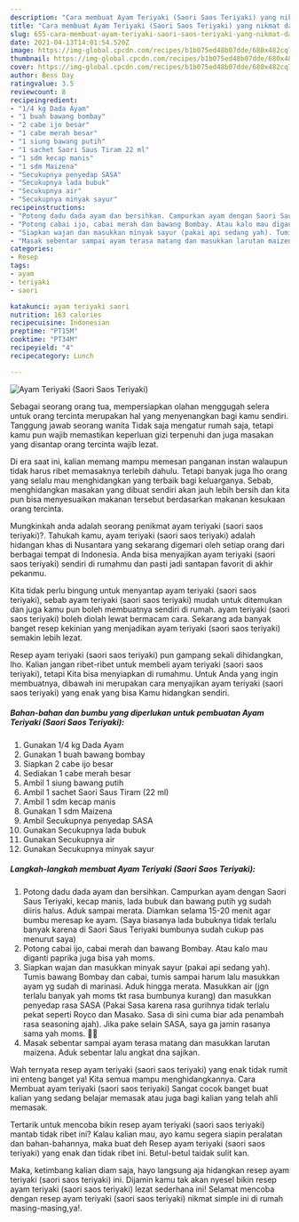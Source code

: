 ```yaml
---
description: "Cara membuat Ayam Teriyaki (Saori Saos Teriyaki) yang nikmat dan Mudah Dibuat"
title: "Cara membuat Ayam Teriyaki (Saori Saos Teriyaki) yang nikmat dan Mudah Dibuat"
slug: 655-cara-membuat-ayam-teriyaki-saori-saos-teriyaki-yang-nikmat-dan-mudah-dibuat
date: 2021-04-13T14:01:54.520Z
image: https://img-global.cpcdn.com/recipes/b1b075ed48b07dde/680x482cq70/ayam-teriyaki-saori-saos-teriyaki-foto-resep-utama.jpg
thumbnail: https://img-global.cpcdn.com/recipes/b1b075ed48b07dde/680x482cq70/ayam-teriyaki-saori-saos-teriyaki-foto-resep-utama.jpg
cover: https://img-global.cpcdn.com/recipes/b1b075ed48b07dde/680x482cq70/ayam-teriyaki-saori-saos-teriyaki-foto-resep-utama.jpg
author: Bess Day
ratingvalue: 3.5
reviewcount: 8
recipeingredient:
- "1/4 kg Dada Ayam"
- "1 buah bawang bombay"
- "2 cabe ijo besar"
- "1 cabe merah besar"
- "1 siung bawang putih"
- "1 sachet Saori Saus Tiram 22 ml"
- "1 sdm kecap manis"
- "1 sdm Maizena"
- "Secukupnya penyedap SASA"
- "Secukupnya lada bubuk"
- "Secukupnya air"
- "Secukupnya minyak sayur"
recipeinstructions:
- "Potong dadu dada ayam dan bersihkan. Campurkan ayam dengan Saori Saus Teriyaki, kecap manis, lada bubuk dan bawang putih yg sudah diiris halus. Aduk sampai merata. Diamkan selama 15-20 menit agar bumbu meresap ke ayam. (Saya biasanya lada bubuknya tidak terlalu banyak karena di Saori Saus Teriyaki bumbunya sudah cukup pas menurut saya)"
- "Potong cabai ijo, cabai merah dan bawang Bombay. Atau kalo mau diganti paprika juga bisa yah moms."
- "Siapkan wajan dan masukkan minyak sayur (pakai api sedang yah). Tumis bawang Bombay dan cabai, tumis sampai harum lalu masukkan ayam yg sudah di marinasi. Aduk hingga merata. Masukkan air (jgn terlalu banyak yah moms tkt rasa bumbunya kurang) dan masukkan penyedap rasa SASA (Pakai Sasa karena rasa gurihnya tidak terlalu pekat seperti Royco dan Masako. Sasa di sini cuma biar ada penambah rasa seasoning ajah). Jika pake selain SASA, saya ga jamin rasanya sama yah moms. 🤭🤭"
- "Masak sebentar sampai ayam terasa matang dan masukkan larutan maizena. Aduk sebentar lalu angkat dna sajikan."
categories:
- Resep
tags:
- ayam
- teriyaki
- saori

katakunci: ayam teriyaki saori 
nutrition: 163 calories
recipecuisine: Indonesian
preptime: "PT15M"
cooktime: "PT34M"
recipeyield: "4"
recipecategory: Lunch

---
```



![Ayam Teriyaki (Saori Saos Teriyaki)](https://img-global.cpcdn.com/recipes/b1b075ed48b07dde/680x482cq70/ayam-teriyaki-saori-saos-teriyaki-foto-resep-utama.jpg)

Sebagai seorang orang tua, mempersiapkan olahan menggugah selera untuk orang tercinta merupakan hal yang menyenangkan bagi kamu sendiri. Tanggung jawab seorang  wanita Tidak saja mengatur rumah saja, tetapi kamu pun wajib memastikan keperluan gizi terpenuhi dan juga masakan yang disantap orang tercinta wajib lezat.

Di era  saat ini, kalian memang mampu memesan panganan instan walaupun tidak harus ribet memasaknya terlebih dahulu. Tetapi banyak juga lho orang yang selalu mau menghidangkan yang terbaik bagi keluarganya. Sebab, menghidangkan masakan yang dibuat sendiri akan jauh lebih bersih dan kita pun bisa menyesuaikan makanan tersebut berdasarkan makanan kesukaan orang tercinta. 



Mungkinkah anda adalah seorang penikmat ayam teriyaki (saori saos teriyaki)?. Tahukah kamu, ayam teriyaki (saori saos teriyaki) adalah hidangan khas di Nusantara yang sekarang digemari oleh setiap orang dari berbagai tempat di Indonesia. Anda bisa menyajikan ayam teriyaki (saori saos teriyaki) sendiri di rumahmu dan pasti jadi santapan favorit di akhir pekanmu.

Kita tidak perlu bingung untuk menyantap ayam teriyaki (saori saos teriyaki), sebab ayam teriyaki (saori saos teriyaki) mudah untuk ditemukan dan juga kamu pun boleh membuatnya sendiri di rumah. ayam teriyaki (saori saos teriyaki) boleh diolah lewat bermacam cara. Sekarang ada banyak banget resep kekinian yang menjadikan ayam teriyaki (saori saos teriyaki) semakin lebih lezat.

Resep ayam teriyaki (saori saos teriyaki) pun gampang sekali dihidangkan, lho. Kalian jangan ribet-ribet untuk membeli ayam teriyaki (saori saos teriyaki), tetapi Kita bisa menyiapkan di rumahmu. Untuk Anda yang ingin membuatnya, dibawah ini merupakan cara menyajikan ayam teriyaki (saori saos teriyaki) yang enak yang bisa Kamu hidangkan sendiri.

<!--inarticleads1-->

##### Bahan-bahan dan bumbu yang diperlukan untuk pembuatan Ayam Teriyaki (Saori Saos Teriyaki):

1. Gunakan 1/4 kg Dada Ayam
1. Gunakan 1 buah bawang bombay
1. Siapkan 2 cabe ijo besar
1. Sediakan 1 cabe merah besar
1. Ambil 1 siung bawang putih
1. Ambil 1 sachet Saori Saus Tiram (22 ml)
1. Ambil 1 sdm kecap manis
1. Gunakan 1 sdm Maizena
1. Ambil Secukupnya penyedap SASA
1. Gunakan Secukupnya lada bubuk
1. Gunakan Secukupnya air
1. Gunakan Secukupnya minyak sayur




<!--inarticleads2-->

##### Langkah-langkah membuat Ayam Teriyaki (Saori Saos Teriyaki):

1. Potong dadu dada ayam dan bersihkan. Campurkan ayam dengan Saori Saus Teriyaki, kecap manis, lada bubuk dan bawang putih yg sudah diiris halus. Aduk sampai merata. Diamkan selama 15-20 menit agar bumbu meresap ke ayam. (Saya biasanya lada bubuknya tidak terlalu banyak karena di Saori Saus Teriyaki bumbunya sudah cukup pas menurut saya)
1. Potong cabai ijo, cabai merah dan bawang Bombay. Atau kalo mau diganti paprika juga bisa yah moms.
1. Siapkan wajan dan masukkan minyak sayur (pakai api sedang yah). Tumis bawang Bombay dan cabai, tumis sampai harum lalu masukkan ayam yg sudah di marinasi. Aduk hingga merata. Masukkan air (jgn terlalu banyak yah moms tkt rasa bumbunya kurang) dan masukkan penyedap rasa SASA (Pakai Sasa karena rasa gurihnya tidak terlalu pekat seperti Royco dan Masako. Sasa di sini cuma biar ada penambah rasa seasoning ajah). Jika pake selain SASA, saya ga jamin rasanya sama yah moms. 🤭🤭
1. Masak sebentar sampai ayam terasa matang dan masukkan larutan maizena. Aduk sebentar lalu angkat dna sajikan.




Wah ternyata resep ayam teriyaki (saori saos teriyaki) yang enak tidak rumit ini enteng banget ya! Kita semua mampu menghidangkannya. Cara Membuat ayam teriyaki (saori saos teriyaki) Sangat cocok banget buat kalian yang sedang belajar memasak atau juga bagi kalian yang telah ahli memasak.

Tertarik untuk mencoba bikin resep ayam teriyaki (saori saos teriyaki) mantab tidak ribet ini? Kalau kalian mau, ayo kamu segera siapin peralatan dan bahan-bahannya, maka buat deh Resep ayam teriyaki (saori saos teriyaki) yang enak dan tidak ribet ini. Betul-betul taidak sulit kan. 

Maka, ketimbang kalian diam saja, hayo langsung aja hidangkan resep ayam teriyaki (saori saos teriyaki) ini. Dijamin kamu tak akan nyesel bikin resep ayam teriyaki (saori saos teriyaki) lezat sederhana ini! Selamat mencoba dengan resep ayam teriyaki (saori saos teriyaki) nikmat simple ini di rumah masing-masing,ya!.


